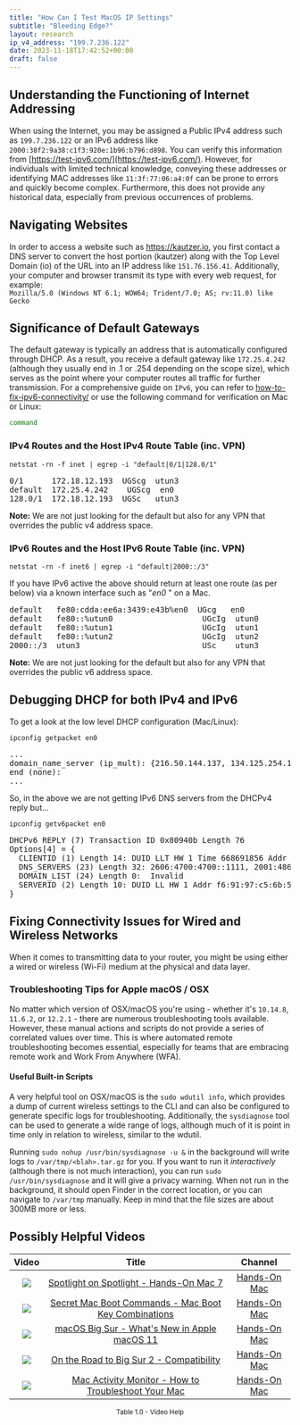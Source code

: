 ```yaml
---
title: "How Can I Test MacOS IP Settings"
subtitle: "Bleeding Edge?"
layout: research
ip_v4_address: "199.7.236.122"
date: 2023-11-18T17:42:52+00:00
draft: false
---
```


## Understanding the Functioning of Internet Addressing

When using the Internet, you may be assigned a Public IPv4 address such as ```199.7.236.122``` or an IPv6 address like ```2000:38f2:9a38:c1f3:920e:1b96:b796:d898```. You can verify this information from [https://test-ipv6.com/](https://test-ipv6.com/). However, for individuals with limited technical knowledge, conveying these addresses or identifying MAC addresses like ```11:3f:77:06:a4:0f``` can be prone to errors and quickly become complex. Furthermore, this does not provide any historical data, especially from previous occurrences of problems.
## Navigating Websites
In order to access a website such as https://kautzer.io, you first contact a DNS server to convert the host portion (kautzer) along with the Top Level Domain (io) of the URL into an IP address like ```151.76.156.41```. Additionally, your computer and browser transmit its type with every web request, for example:  
```Mozilla/5.0 (Windows NT 6.1; WOW64; Trident/7.0; AS; rv:11.0) like Gecko```
## Significance of Default Gateways
The default gateway is typically an address that is automatically configured through DHCP. As a result, you receive a default gateway like ```172.25.4.242``` (although they usually end in .1 or .254 depending on the scope size), which serves as the point where your computer routes all traffic for further transmission. For a comprehensive guide on ```IPv6```, you can refer to [how-to-fix-ipv6-connectivity/](/blog/how-to-fix-ipv6-connectivity/) or use the following command for verification on Mac or Linux:
```bash
command
```
### IPv4 Routes and the Host IPv4 Route Table (inc. VPN)
```netstat -rn -f inet | egrep -i "default|0/1|128.0/1"```

<pre>
0/1      172.18.12.193  UGScg  utun3
default  172.25.4.242    UGScg  en0
128.0/1  172.18.12.193  UGSc   utun3</pre>

**Note:** We are not just looking for the default but also for any VPN that overrides the public v4 address space.

### IPv6 Routes and the Host IPv6 Route Table (inc. VPN)
```netstat -rn -f inet6 | egrep -i "default|2000::/3"```

If you have IPv6 active the above should return at least one route (as per below) via a known interface such as "_en0_ " on a Mac. 

<pre>
default   fe80:cdda:ee6a:3439:e43b%en0  UGcg   en0
default   fe80::%utun0                   UGcIg  utun0
default   fe80::%utun1                   UGcIg  utun1
default   fe80::%utun2                   UGcIg  utun2
2000::/3  utun3                          USc    utun3</pre>

**Note:** We are not just looking for the default but also for any VPN that overrides the public v6 address space.
<br>

## Debugging DHCP for both IPv4 and IPv6

To get a look at the low level DHCP configuration (Mac/Linux): 

```ipconfig getpacket en0```

<pre>
...
domain_name_server (ip_mult): {216.50.144.137, 134.125.254.158}
end (none):
...</pre>

So, in the above we are not getting IPv6 DNS servers from the DHCPv4 reply but...

```ipconfig getv6packet en0```

<pre>
DHCPv6 REPLY (7) Transaction ID 0x80940b Length 76
Options[4] = {
  CLIENTID (1) Length 14: DUID LLT HW 1 Time 668691856 Addr 11:3f:77:06:a4:0f
  DNS_SERVERS (23) Length 32: 2606:4700:4700::1111, 2001:4860:4860::8844
  DOMAIN_LIST (24) Length 0:  Invalid
  SERVERID (2) Length 10: DUID LL HW 1 Addr f6:91:97:c5:6b:57
}</pre>




## Fixing Connectivity Issues for Wired and Wireless Networks
When it comes to transmitting data to your router, you might be using either a wired or wireless (Wi-Fi) medium at the physical and data layer.
### Troubleshooting Tips for Apple macOS / OSX
No matter which version of OSX/macOS you're using - whether it's ```10.14.8```, ```11.6.2```, or ```12.2.1``` - there are numerous troubleshooting tools available. However, these manual actions and scripts do not provide a series of correlated values over time. This is where automated remote troubleshooting becomes essential, especially for teams that are embracing remote work and Work From Anywhere (WFA).
#### Useful Built-in Scripts
A very helpful tool on OSX/macOS is the ```sudo wdutil info```, which provides a dump of current wireless settings to the CLI and can also be configured to generate specific logs for troubleshooting. Additionally, the ```sysdiagnose``` tool can be used to generate a wide range of logs, although much of it is point in time only in relation to wireless, similar to the wdutil.

Running ```sudo nohup /usr/bin/sysdiagnose -u &``` in the background will write logs to ```/var/tmp/<blah>.tar.gz``` for you. If you want to run it *interactively* (although there is not much interaction), you can run ```sudo /usr/bin/sysdiagnose``` and it will give a privacy warning. When not run in the background, it should open Finder in the correct location, or you can navigate to ```/var/tmp``` manually. Keep in mind that the file sizes are about 300MB more or less.
## Possibly Helpful Videos

<link href="/plugins/lity/css/lity.min.css" rel="stylesheet">
<script src="/plugins/lity/js/lity.min.js"></script>
<div class="table1-start"></div>

|Video | Title | Channel |
| :---: | :---: | :---: |
|<a href="https://www.youtube.com/watch?v=RslZ4W1EPqk" data-lity><img src="https://i.ytimg.com/vi/RslZ4W1EPqk/default.jpg" class="img-fluid"></a>|<a href="https://www.youtube.com/watch?v=RslZ4W1EPqk" data-lity>Spotlight on Spotlight - Hands-On Mac 7</a>|<a target="_blank" href="https://www.youtube.com/channel/UCg43DP8MdHVcl4rFK_delBg" >Hands-On Mac</a>|
|<a href="https://www.youtube.com/watch?v=VwNYWAxHCgM" data-lity><img src="https://i.ytimg.com/vi/VwNYWAxHCgM/default.jpg" class="img-fluid"></a>|<a href="https://www.youtube.com/watch?v=VwNYWAxHCgM" data-lity>Secret Mac Boot Commands - Mac Boot Key Combinations</a>|<a target="_blank" href="https://www.youtube.com/channel/UCg43DP8MdHVcl4rFK_delBg" >Hands-On Mac</a>|
|<a href="https://www.youtube.com/watch?v=JMKi6o9kaZI" data-lity><img src="https://i.ytimg.com/vi/JMKi6o9kaZI/default.jpg" class="img-fluid"></a>|<a href="https://www.youtube.com/watch?v=JMKi6o9kaZI" data-lity>macOS Big Sur - What&#39;s New in Apple macOS 11</a>|<a target="_blank" href="https://www.youtube.com/channel/UCg43DP8MdHVcl4rFK_delBg" >Hands-On Mac</a>|
|<a href="https://www.youtube.com/watch?v=HEbK-Tignuc" data-lity><img src="https://i.ytimg.com/vi/HEbK-Tignuc/default.jpg" class="img-fluid"></a>|<a href="https://www.youtube.com/watch?v=HEbK-Tignuc" data-lity>On the Road to Big Sur 2 - Compatibility</a>|<a target="_blank" href="https://www.youtube.com/channel/UCg43DP8MdHVcl4rFK_delBg" >Hands-On Mac</a>|
|<a href="https://www.youtube.com/watch?v=TWzWd_DiaJ0" data-lity><img src="https://i.ytimg.com/vi/TWzWd_DiaJ0/default.jpg" class="img-fluid"></a>|<a href="https://www.youtube.com/watch?v=TWzWd_DiaJ0" data-lity>Mac Activity Monitor - How to Troubleshoot Your Mac</a>|<a target="_blank" href="https://www.youtube.com/channel/UCg43DP8MdHVcl4rFK_delBg" >Hands-On Mac</a>|

<center><small>Table 1.0 - Video Help</small></center>
 <br>
<div class="table1-end"></div>
<script type="text/javascript">
(function() {
    $('div.table1-start').nextUntil('div.table1-end', 'table').addClass('table thead-dark table-striped table-responsive rounded').attr('id', 't1');
    $('#t1').find('thead').addClass('thead-dark');
})();
</script>
